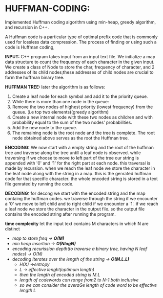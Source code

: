 # HUFFMAN-CODING:
Implemented Huffman coding algorithm using min-heap, greedy algorithm, and recursion in C++.

A Huffman code is a particular type of optimal prefix code that is commonly used for lossless data compression. The process of finding or using such a code is Huffman coding,

**INPUT:**
C++ program takes input from an input text file.
We initialize a map data structure to count the frequency of each character in the given input.
We create a class of Node to store the char, frequency of character, and 2 addresses of its child nodes;these addresses of child nodes are crucial to form the huffman binary tree.

**HUFFMAN TREE:**
later the algorithm is as follows:
   1.  Create a leaf node for each symbol and add it to the priority queue.
   2.  While there is more than one node in the queue:
   3.  Remove the two nodes of highest priority (lowest frequency) from the queue. (i.e top two elements)(greedy algorithm)
   4.  Create a new internal node with these two nodes as children and with probability equal to the sum of the two nodes' probabilities.
   5.  Add the new node to the queue.
   6.  The remaining node is the root node and the tree is complete.
The root node obtained above serves as the root the Huffman tree.

**ENCODING:**
We now start with a empty string and the root of the huffman tree and traverse along the tree untill a leaf node is observed.
while traversing if we choose to move to left part of the tree our string is appended with '0' and '1' for the right part at each node.
this traversal is made by recursion.
when we reach the leaf node we store the character in the leaf node along with the string in a map. this is the genrated huffman code for that specific character.
the whole encoded string is stored in a text file genrated by running the code.

**DECODING:**
for decong we start with the encoded string and the map containg the huffman codes.
we traverse through the string if we encounter a '0' we move to left child and to right child if we encounter a '1'.
if we reach a leaf node we store the character in the output file.
so the output file contains the encoded string after running the program.

**time complexity**
let the input text contains M characters in which N are distinct

*  _map to store freq -> **O(M)**_ 
*  _min heap insertion -> **O(NlogN)**_ 
*  _encoding recurission depth(to traverse a binary tree, having N leaf nodes) -> O(N)_
*  _decoding iterates over the length of the string -> **O(M.L.L)**_ 
   * _H(X) ->entropy_
   * _L -> effective lenght(optimum length)_
   * _then the length of encoded string is  M.L_
   * _length of codewords can range from2 to N-1 both inclusive_
   * _so we can consider the averaGe length of code word to be effective length L_







